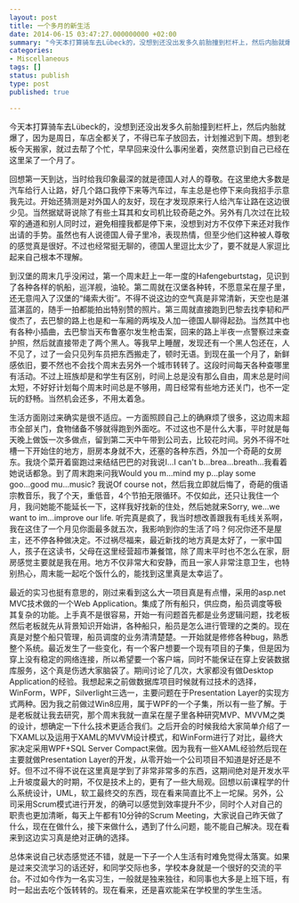 ```yaml
---
layout: post
title: 一个多月的新生活
date: 2014-06-15 03:47:27.000000000 +02:00
summary: "今天本打算骑车去Lübeck的，没想到还没出发多久前胎撞到栏杆上，然后内胎就爆了，因为是周日，车店全都关了，不得已车子放回去，计划推迟到下周。"
categories:
- Miscellaneous
tags: []
status: publish
type: post
published: true

---
```


今天本打算骑车去Lübeck的，没想到还没出发多久前胎撞到栏杆上，然后内胎就爆了，因为是周日，车店全都关了，不得已车子放回去，计划推迟到下周。想到老板今天搬家，就过去帮了个忙，早早回来没什么事闲坐着，突然意识到自己已经在这里呆了一个月了。



回想第一天到达，当时给我印象最深的就是德国人对人的尊敬。在这里绝大多数是汽车给行人让路，好几个路口我停下来等汽车过，车主总是也停下来向我招手示意我先过。开始还猜测是对外国人的友好，现在才发现原来行人给汽车让路在这边很少见。当然据斌哥说除了有些土耳其和女司机比较奇葩之外。另外有几次过在比较窄的通道和别人同时过，避免相撞我都是停下来，没想到对方不仅停下来还对我作出请的手势。虽然也有人说德国人骨子里冷，表现热情，但至少他们这种被人尊敬的感觉真是很好。不过也经常挺无聊的，德国人里逗比太少了，要不就是人家逗比起来自己根本不理解。



到汉堡的周末几乎没闲过，第一个周末赶上一年一度的Hafengeburtstag，见识到了各种各样的帆船，巡洋舰，油轮。第二周就在汉堡各种转，不愿意呆在屋子里，还无意闯入了汉堡的“绳索大街”。不得不说这边的空气真是非常清新，天空也是湛蓝湛蓝的，随手一拍都能拍出特别赞的照片。第三周就直接跑到巴黎去找李韧和严俊杰了，去巴黎的路上也是和一车厢的两埃及人加一德国人聊得起劲。当然其中也有各种小插曲，去巴黎当天布鲁塞尔发生枪击案，回来的路上半夜一点警察过来查护照，然后就直接带走了两个黑人。等我早上睡醒，发现还有一个黑人包还在，人不见了，过了一会只见列车员把东西搬走了，顿时无语。到现在虽一个月了，新鲜感依旧，要不然也不会找个周末去另外一个城市转转了。这段时间每天各种查哪里有活动。不过上班族却是和学生有区别，时间上总是没有那么自由，周末总是时间太短，不好好计划每个周末时间总是不够用，周日经常有些地方还关门，也不一定玩的舒畅。当然机会还多，不用太着急。



生活方面刚过来确实是很不适应。一方面照顾自己上的确麻烦了很多，这边周末超市全部关门，食物储备不够就得跑到外面吃。不过这也不是什么大事，平时就是每天晚上做饭一次多做点，留到第二天中午带到公司去，比较花时间。另外不得不吐槽一下开始住的地方，厨房本身就不大，还塞的各种东西，外加一个奇葩的女房东。我烧个菜开着窗跑过来结结巴巴的对我说I...I can't b...brea...breath...我看着她说话都急。到了周末跑来问我Would you m...mind my p...play some goo...good mu...music? 我说Of course not，然后我立即就后悔了，奇葩的俄语宗教音乐，我了个天，重低音，4个节拍无限循环。不仅如此，还只让我住一个月，我问她能不能延长一下，这样我好找新的住处，然后她就来Sorry, we...we want to im...improve our life. 听完真是疯了，我当时想改善跟我有毛线关系啊，我在这住了一个月见你面最多就五次，我影响到你的生活了吗？何况你还不是屋主，还不停各种做决定。不过祸尽福来，最近新找的地方真是太好了，一家中国人，孩子在这读书，父母在这里经营超市兼餐馆，除了周末平时也不怎么在家，厨房感觉主要就是我在用。地方不仅非常大和安静，而且一家人非常注意卫生，也特别热心，周末能一起吃个饭什么的，能找到这里真是太幸运了。



最近的实习也挺有意思的，刚过来看到这么大一项目真是有点懵，采用的asp.net MVC技术做的一个Web Application。集成了所有船只，供应商，船员调度等极其复杂的功能。上手真不是很容易，开始一有问题首先都是业务逻辑问题，找老板然后老板就先从背景知识开始讲，各种船只，船员是怎么进行管理的之类的。现在真是对整个船只管理，船员调度的业务清清楚楚。一开始就是修修各种bug，熟悉整个系统。最近发生了一些变化，有一个客户想要一个现有项目的子集，但是因为穿上没有稳定的网络连接，所以希望要一个客户端，同时不能保证在穿上安装数据库服务，这个真是伤透大家脑袋了。期间讨论了几次，大家都没有做Desktop Application的经验。我想起来之前做数据库项目时候就有过技术的选择，WinForm，WPF，Silverlight三选一，主要问题在于Presentation Layer的实现方式两种。因为我之前做过Win8应用，属于WPF的一个子集，所以有一些了解。于是老板就让我去研究，那个周末我就一直呆在屋子里各种研究MVP、MVVM之类的设计，想确定一下什么技术更适合我们。之后开会的时候我给大家简单介绍了一下XAML以及运用于XAML的MVVM设计模式，和WinForm进行了对比，最终大家决定采用WPF+SQL Server Compact来做。因为我有一些XAML经验然后现在主要就做Presentation Layer的开发，从零开始一个公司项目不知道是好还是不好。但不过不得不说在这里真是学到了非常非常多的东西，这期间绝对是开发水平上升坡度最大的时期，不仅是技术上的，更有了一些大局观。回想以前课程学的什么系统设计，UML，软工最终交的东西，现在看来简直比不上一坨屎。另外，公司采用Scrum模式进行开发，的确可以感觉到效率提升不少，同时个人对自己的职责也更加清晰，每天上午都有10分钟的Scrum Meeting，大家说自己昨天做了什么，现在在做什么，接下来做什么，遇到了什么问题，能不能自己解决。现在看来到这边实习真是绝对正确的选择。



总体来说自己状态感觉还不错，就是一下子一个人生活有时难免觉得太落寞。如果是过来交流学习的话还好，和同学交际也多，学校本身就是一个很好的交流的平台。不过如今作为一名实习生，一般就是独来独往，和同事也大多是上班下班，有时一起出去吃个饭转转的。现在看来，还是喜欢能呆在学校里的学生生活。